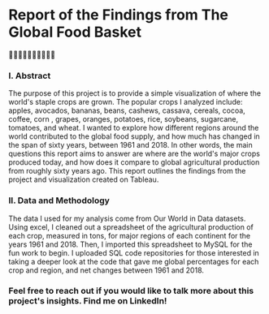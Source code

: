 # Report of the Findings from The Global Food Basket
🍎🥑🍌🌽🍇🥜🥔🍅🍚🍞

### I. Abstract
The purpose of this project is to provide a simple visualization of where the world's staple crops are grown. The popular crops I analyzed include: apples, avocados, 
bananas, beans, cashews, cassava, cereals, cocoa, coffee, corn , grapes, oranges, potatoes, rice, soybeans, sugarcane, tomatoes, and wheat. I wanted to explore how 
different regions around the world contributed to the global food supply, and how much has changed in the span of sixty years, between 1961 and 2018. In other words, 
the main questions this report aims to answer are where are the world's major crops produced today, and how does it compare to global agricultural production from 
roughly sixty years ago. This report outlines the findings from the project and visualization created on Tableau.


### II. Data and Methodology

The data I used for my analysis come from Our World in Data datasets. Using excel, I cleaned out a spreadsheet of the agricultural production of each crop, measured in tons, for major regions of each continent for the years 1961 and 2018. Then, I imported this spreadsheet to MySQL for the fun work to begin. I uploaded SQL code repositories for those interested in taking a deeper look at the code that gave me global percentages for each crop and region, and net changes between 1961 and 2018.

### Feel free to reach out if you would like to talk more about this project's insights. Find me on LinkedIn!
